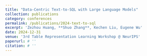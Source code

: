 ```yaml
---
title: "Data-Centric Text-to-SQL with Large Language Models"
collection: publications
category: conferences
permalink: /publications/2024-text-to-sql
excerpt: 'Zezhou Huang, **Shuo Zhang**, Kechen Liu, Eugene Wu'
date: 2024-12-31
venue: '3rd Table Representation Learning Workshop @ NeurIPS'
paperurl: # ''
citation: # ''
---
```

